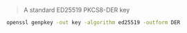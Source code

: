 > A standard ED25519 PKCS8-DER key

```sh
openssl genpkey -out key -algorithm ed25519 -outform DER
```